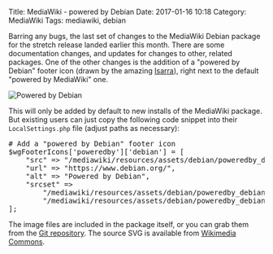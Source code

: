 Title: MediaWiki - powered by Debian
Date: 2017-01-16 10:18
Category: MediaWiki
Tags: mediawiki, debian

Barring any bugs, the last set of changes to the MediaWiki Debian package for the stretch release landed earlier this month. There are some documentation changes, and updates for changes to other, related packages. One of the other changes is the addition of a "powered by Debian" footer icon (drawn by the amazing [Isarra](https://www.mediawiki.org/wiki/User:Isarra)), right next to the default "powered by MediaWiki" one.

![Powered by Debian]({filename}/images/poweredby_debian_2x.png)

This will only be added by default to new installs of the MediaWiki package. But existing users can just copy the following code snippet into their <code>LocalSettings.php</code> file (adjust paths as necessary):

<pre>
# Add a "powered by Debian" footer icon
$wgFooterIcons['poweredby']['debian'] = [
	"src" => "/mediawiki/resources/assets/debian/poweredby_debian_1x.png",
	"url" => "https://www.debian.org/",
	"alt" => "Powered by Debian",
	"srcset" =>
		"/mediawiki/resources/assets/debian/poweredby_debian_1_5x.png 1.5x, " .
		"/mediawiki/resources/assets/debian/poweredby_debian_2x.png 2x",
];
</pre>

The image files are included in the package itself, or you can grab them from the [Git repository](https://phabricator.wikimedia.org/diffusion/MDEB/browse/master/debian/images/). The source SVG is available from [Wikimedia Commons](https://commons.wikimedia.org/wiki/File:Powered_by_Debian.svg).
